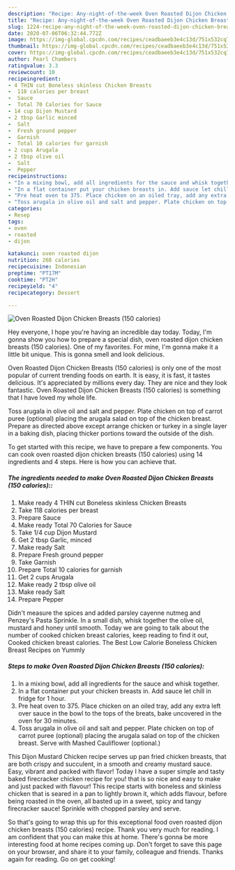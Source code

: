 ```yaml
---
description: "Recipe: Any-night-of-the-week Oven Roasted Dijon Chicken Breasts (150 calories)"
title: "Recipe: Any-night-of-the-week Oven Roasted Dijon Chicken Breasts (150 calories)"
slug: 1224-recipe-any-night-of-the-week-oven-roasted-dijon-chicken-breasts-150-calories
date: 2020-07-06T06:32:44.772Z
image: https://img-global.cpcdn.com/recipes/ceadbaeeb3e4c13d/751x532cq70/oven-roasted-dijon-chicken-breasts-150-calories-recipe-main-photo.jpg
thumbnail: https://img-global.cpcdn.com/recipes/ceadbaeeb3e4c13d/751x532cq70/oven-roasted-dijon-chicken-breasts-150-calories-recipe-main-photo.jpg
cover: https://img-global.cpcdn.com/recipes/ceadbaeeb3e4c13d/751x532cq70/oven-roasted-dijon-chicken-breasts-150-calories-recipe-main-photo.jpg
author: Pearl Chambers
ratingvalue: 3.3
reviewcount: 10
recipeingredient:
- 4 THIN cut Boneless skinless Chicken Breasts
-  118 calories per breast
-  Sauce
-  Total 70 Calories for Sauce
- 14 cup Dijon Mustard
- 2 tbsp Garlic minced
-  Salt
-  Fresh ground pepper
-  Garnish
-  Total 10 calories for garnish
- 2 cups Arugala
- 2 tbsp olive oil
-  Salt
-  Pepper
recipeinstructions:
- "In a mixing bowl, add all ingredients for the sauce and whisk together."
- "In a flat container put your chicken breasts in. Add sauce let chill in fridge for 1 hour."
- "Pre heat oven to 375. Place chicken on an oiled tray, add any extra left over sauce in the bowl to the tops of the breats, bake uncovered in the oven for 30 minutes."
- "Toss arugala in olive oil and salt and pepper. Plate chicken on top of carrot puree (optional) placing the arugala salad on top of the chicken breast. Serve with Mashed Cauliflower (optional.)"
categories:
- Resep
tags:
- oven
- roasted
- dijon

katakunci: oven roasted dijon
nutrition: 268 calories
recipecuisine: Indonesian
preptime: "PT17M"
cooktime: "PT2H"
recipeyield: "4"
recipecategory: Dessert

---
```



![Oven Roasted Dijon Chicken Breasts (150 calories)](https://img-global.cpcdn.com/recipes/ceadbaeeb3e4c13d/751x532cq70/oven-roasted-dijon-chicken-breasts-150-calories-recipe-main-photo.jpg)

Hey everyone, I hope you're having an incredible day today. Today, I'm gonna show you how to prepare a special dish, oven roasted dijon chicken breasts (150 calories). One of my favorites. For mine, I'm gonna make it a little bit unique. This is gonna smell and look delicious.

Oven Roasted Dijon Chicken Breasts (150 calories) is only one of the most popular of current trending foods on earth. It is easy, it is fast, it tastes delicious. It's appreciated by millions every day. They are nice and they look fantastic. Oven Roasted Dijon Chicken Breasts (150 calories) is something that I have loved my whole life.

Toss arugala in olive oil and salt and pepper. Plate chicken on top of carrot puree (optional) placing the arugala salad on top of the chicken breast. Prepare as directed above except arrange chicken or turkey in a single layer in a baking dish, placing thicker portions toward the outside of the dish.


To get started with this recipe, we have to prepare a few components. You can cook oven roasted dijon chicken breasts (150 calories) using 14 ingredients and 4 steps. Here is how you can achieve that.

##### The ingredients needed to make Oven Roasted Dijon Chicken Breasts (150 calories)::

1. Make ready 4 THIN cut Boneless skinless Chicken Breasts
1. Take  118 calories per breast
1. Prepare  Sauce
1. Make ready  Total 70 Calories for Sauce
1. Take 1/4 cup Dijon Mustard
1. Get 2 tbsp Garlic, minced
1. Make ready  Salt
1. Prepare  Fresh ground pepper
1. Take  Garnish
1. Prepare  Total 10 calories for garnish
1. Get 2 cups Arugala
1. Make ready 2 tbsp olive oil
1. Make ready  Salt
1. Prepare  Pepper


Didn&#39;t measure the spices and added parsley cayenne nutmeg and Penzey&#39;s Pasta Sprinkle. In a small dish, whisk together the olive oil, mustard and honey until smooth. Today we are going to talk about the number of cooked chicken breast calories, keep reading to find it out, Cooked chicken breast calories. The Best Low Calorie Boneless Chicken Breast Recipes on Yummly 

##### Steps to make Oven Roasted Dijon Chicken Breasts (150 calories):

1. In a mixing bowl, add all ingredients for the sauce and whisk together.
1. In a flat container put your chicken breasts in. Add sauce let chill in fridge for 1 hour.
1. Pre heat oven to 375. Place chicken on an oiled tray, add any extra left over sauce in the bowl to the tops of the breats, bake uncovered in the oven for 30 minutes.
1. Toss arugala in olive oil and salt and pepper. Plate chicken on top of carrot puree (optional) placing the arugala salad on top of the chicken breast. Serve with Mashed Cauliflower (optional.)


This Dijon Mustard Chicken recipe serves up pan fried chicken breasts, that are both crispy and succulent, in a smooth and creamy mustard sauce. Easy, vibrant and packed with flavor! Today I have a super simple and tasty baked firecracker chicken recipe for you! that is so nice and easy to make and just packed with flavour! This recipe starts with boneless and skinless chicken that is seared in a pan to lightly brown it, which adds flavour, before being roasted in the oven, all basted up in a sweet, spicy and tangy firecracker sauce! Sprinkle with chopped parsley and serve. 

So that's going to wrap this up for this exceptional food oven roasted dijon chicken breasts (150 calories) recipe. Thank you very much for reading. I am confident that you can make this at home. There's gonna be more interesting food at home recipes coming up. Don't forget to save this page on your browser, and share it to your family, colleague and friends. Thanks again for reading. Go on get cooking!
